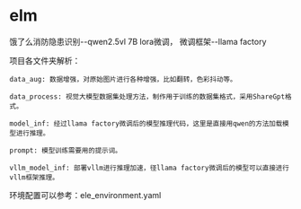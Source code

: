 # elm
饿了么消防隐患识别--qwen2.5vl 7B lora微调， 微调框架--llama factory

项目各文件夹解析：  
    
    data_aug: 数据增强，对原始图片进行各种增强，比如翻转，色彩抖动等。  

    data_process: 视觉大模型数据集处理方法，制作用于训练的数据集格式，采用ShareGpt格式。  

    model_inf: 经过llama factory微调后的模型推理代码，这里是直接用qwen的方法加载模型进行推理。  

    prompt: 模型训练需要用的提示词。  

    vllm_model_inf: 部署vllm进行推理加速，径llama factory微调后的模型可以直接进行vllm框架推理。  

环境配置可以参考：ele_environment.yaml
